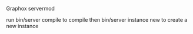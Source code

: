 Graphox servermod

run bin/server compile to compile
then bin/server instance new to create a new instance
